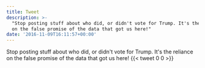 ```yaml
---
title: Tweet
description: >-
  "Stop posting stuff about who did, or didn't vote for Trump. It's the reliance
  on the false promise of the data that got us here!"
date: '2016-11-09T16:11:57+00:00'
---
```

Stop posting stuff about who did, or didn't vote for Trump. It's the reliance on the false promise of the data that got us here!
      {{< tweet 0 0 >}}
    
